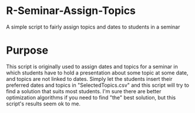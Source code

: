 # R-Seminar-Assign-Topics
A simple script to fairly assign topics and dates to students in a seminar

# Purpose
This script is originally used to assign dates and topics for a seminar in which students have to hold a presentation about some topic at some date, and topics are not linked to dates. 
Simply let the students insert their preferred dates and topics in "SelectedTopics.csv" and this script will try to find a solution that 
suits most students. 
I'm sure there are better optimization algorithms if you need to find "the" best solution, but this script's results seem ok to me. 

